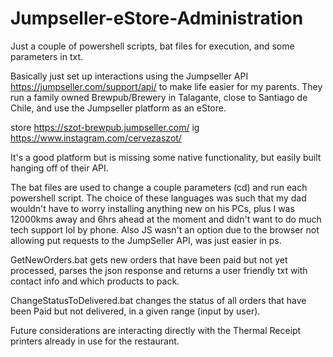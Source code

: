 # Jumpseller-eStore-Administration

Just a couple of powershell scripts, bat files for execution, and some parameters in txt.

Basically just set up interactions using the Jumpseller API https://jumpseller.com/support/api/ to make life easier for my parents.
They run a family owned Brewpub/Brewery in Talagante, close to Santiago de Chile, and use the Jumpseller platform as an eStore.

store https://szot-brewpub.jumpseller.com/ ig https://www.instagram.com/cervezaszot/

It's a good platform but is missing some native functionality, but easily built hanging off of their API. 

The bat files are used to change a couple parameters (cd) and run each powershell script. 
The choice of these languages was such that my dad wouldn't have to worry installing anything new on his PCs, plus I was 12000kms away and 6hrs ahead at the moment and didn't want to do much tech support lol by phone.
Also JS wasn't an option due to the browser not allowing put requests to the JumpSeller API, was just easier in ps.

GetNewOrders.bat gets new orders that have been paid but not yet processed, parses the json response and returns a user friendly txt with contact info and which products to pack.

ChangeStatusToDelivered.bat changes the status of all orders that have been Paid but not delivered, in a given range (input by user).

Future considerations are interacting directly with the Thermal Receipt printers already in use for the restaurant.
